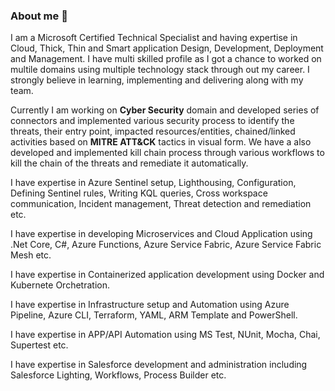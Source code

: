 ### About me 👋
I am a Microsoft Certified Technical Specialist and having expertise in Cloud, Thick, Thin and Smart application Design, Development, Deployment and Management. I have multi skilled profile as I got a chance to worked on multile domains using multiple technology stack through out my career. I strongly believe in learning, implementing and delivering  along with my team.

Currently I am working on <b>Cyber Security</b> domain and developed series of connectors and implemented various security process to identify the threats, their entry point, impacted resources/entities, chained/linked activities based on <b>MITRE ATT&CK</b> tactics in visual form. We have a also developed and implemented kill chain process through various workflows to kill the chain of the threats and remediate it automatically.

I have expertise in Azure Sentinel setup, Lighthousing, Configuration, Defining Sentinel rules, Writing KQL queries, Cross workspace communication, Incident management, Threat detection and remediation etc.

I have expertise in developing Microservices and Cloud Application using .Net Core, C#, Azure Functions, Azure Service Fabric, Azure Service Fabric Mesh etc. 

I have expertise in Containerized application development using Docker and Kubernete Orchetration.

I have expertise in Infrastructure setup and Automation using Azure Pipeline, Azure CLI, Terraform, YAML, ARM Template and PowerShell.

I have expertise in APP/API Automation using MS Test, NUnit, Mocha, Chai, Supertest etc. 

I have expertise in Salesforce development and administration including Salesforce Lighting, Workflows, Process Builder etc. 

<!--
**amalay/amalay** is a ✨ _special_ ✨ repository because its `README.md` (this file) appears on your GitHub profile.

Here are some ideas to get you started:

- 🔭 I’m currently working on ...
- 🌱 I’m currently learning ...
- 👯 I’m looking to collaborate on ...
- 🤔 I’m looking for help with ...
- 💬 Ask me about ...
- 📫 How to reach me: ...
- 😄 Pronouns: ...
- ⚡ Fun fact: ...
-->
